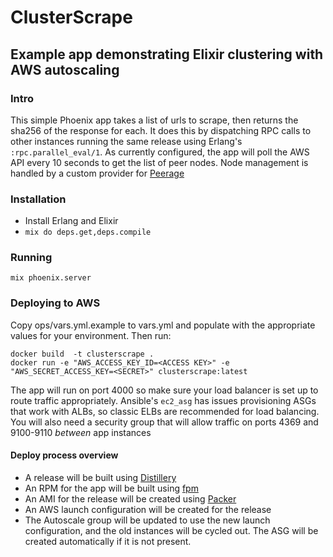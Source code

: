 # ClusterScrape

## Example app demonstrating Elixir clustering with AWS autoscaling

### Intro
This simple Phoenix app takes a list of urls to scrape, then returns the sha256 of the response for each. It does this by dispatching RPC calls to other instances running the same release using Erlang's `:rpc.parallel_eval/1`. As currently configured, the app will poll the AWS API every 10 seconds to get the list of peer nodes. Node management is handled by a custom provider for [Peerage](https://github.com/mrluc/peerage)

### Installation
* Install Erlang and Elixir
* `mix do deps.get,deps.compile`

### Running

```
mix phoenix.server
```

### Deploying to AWS
Copy ops/vars.yml.example to vars.yml and populate with the appropriate values for your environment. Then run:
```
docker build  -t clusterscrape .
docker run -e "AWS_ACCESS_KEY_ID=<ACCESS KEY>" -e "AWS_SECRET_ACCESS_KEY=<SECRET>" clusterscrape:latest
```
The app will run on port 4000 so make sure your load balancer is set up to route traffic appropriately. Ansible's `ec2_asg` has issues provisioning ASGs that work with ALBs, so classic ELBs are recommended for load balancing. You will also need a security group that will allow traffic on ports 4369 and 9100-9110 _between_ app instances

#### Deploy process overview
* A release will be built using [Distillery](https://github.com/bitwalker/distillery)
* An RPM for the app will be built using [fpm](https://github.com/jordansissel/fpm)
* An AMI for the release will be created using [Packer](https://github.com/hashicorp/packer)
* An AWS launch configuration will be created for the release
* The Autoscale group will be updated to use the new launch configuration, and the old instances will be cycled out. The ASG will be created automatically if it is not present.
